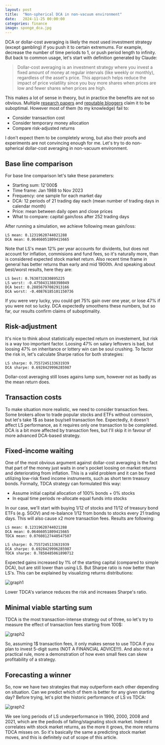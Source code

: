 ```yaml
---
layout: post
title:  "Non-spherical DCA in non-vacuum environment"
date:   2024-11-25 00:00:00
categories: finance
image: sponge_dca.jpg
---
```


DCA or dollar-cost averaging is likely the most used investment strategy (except gambling) if you push it to certain extremums. For example, decrease the number of time periods to 1, or push period length to infinity. But back to common usage, let's start with definition generated by Claude:

> Dollar-cost averaging is an investment strategy where you invest a fixed amount of money at regular intervals (like weekly or monthly), regardless of the asset's price. This approach helps reduce the impact of price volatility since you buy more shares when prices are low and fewer shares when prices are high.

This makes a lot of sense in theory, but in practice the benefits are not so obvious. Multiple [research papers](https://www.researchgate.net/publication/283226036_Dollar_Cost_Averaging_vs_Lump_Sum_Evidence_from_investing_simulations_on_real_data) and [reputable bloggers](https://youtu.be/KwR3nxojS0g?si=fBaFb37DOAg_9uFh) claim it to be suboptimal. However most of them (to my knowledge) fail to:
- Consider transaction cost 
- Consider temporary money allocation
- Compare risk-adjusted returns 

I don't expect them to be completely wrong, but also their proofs and experiments are not convincing enough for me. Let's try to do non-spherical dollar-cost averaging in non-vacuum environment.

## Base line comparison

For base line comparison let's take these parameters:
- Starting sum: 12'000$
- Time frame: Jan 1988 to Nov 2023
- Frequency: one sample for each market day
- DCA: 12 periods of 21 trading day each (mean number of trading days in calendar month)
- Price: mean between daily open and close prices
- What to compare: capital gain/loss after 252 trading days

After running a simulation, we achieve following mean gain/loss:
```
LS mean: 0.12319620744021288
DCA mean: 0.06466051809415665
```
Note that LS's mean 12% per year accounts for dividents, but does not account for inflation, commisions and fund fees, so it's naturally more, than is considered expected stock market return. Also recent time frame in general has better returns than early and mid 1900th. And speaking about best/worst results, here they are:
```
LS best: 0.7630732830895225
LS worst: -0.4750431388398049
DCA best: 0.28856797082913166
DCA worst: -0.40876185101150736
```
If you were very lucky, you could get 75% gain over one year, or lose 47% if you were not so lucky. DCA expectedly smoothens these numbers, but so far, our results confirm claims of suboptimality.

## Risk-adjustment

It's nice to think about statistically expected return on investement, but risk is a way too important factor. Loosing 47% on salary leftovers is bad, but loosing 47% on inheritance or lottery win can be soul crushing. To factor the risk in, let's calculate Sharpe ratios for both strategies:
```
LS sharpe: 0.7557245133631939
DCA sharpe: 0.6928429996285987
```
Dollar-cost averaging still loses agains lump sum, however not as badly as the mean return does.

## Transaction costs

To make situation more realistic, we need to consider transaction fees. Some brokers allow to trade popular stocks and ETFs without comission, but let's take 1$ as base buy/sell transaction fee. Expectedly, it doesn't affect LS performance, as it requires only one transaction to be completed. DCA is a bit more affected by transaction fees, but I'll skip it in favour of more advanced DCA-based strategy.

## Fixed-income waiting

One of the most obvious argument against dollar-cost averaging is the fact that part of the money just waits in one's pocket loosing on market returns and deteriorating from inflation. This is a valid problem and it can be fixed utilizing low-risk fixed income instruments, such as short term treasury bonds.
Formally, TDCA strategy can formulated this way:
- Assume initial capital allocation of 100% bonds + 0% stocks
- In equal time periods re-allocate equal funds into stocks

In our case, we'll start with buying 1/12 of stocks and 11/12 of treasury bond ETFs (e.g. SGOV) and re-balance 1/12 from bonds to stocks every 21 trading days. This will also cause x2 more transaction fees. Results are following:
```
LS mean: 0.12319620744021288
DCA mean: 0.06466051809415665
TDCA mean: 0.07608127440547507

LS sharpe: 0.7557245133631939
DCA sharpe: 0.6928429996285987
TDCA sharpe: 0.7858485061890712
```
Expected gains increased by 1% of the starting capital (compared to simple DCA), but are still lower than using LS. But Sharpe ratio is now better than LS's. This can be explained by visualizing returns distributions:

![graph1](https://eknm-hub-public.s3.eu-central-1.amazonaws.com/ls-vs-dca/graph1.png)

Lower TDCA's variance reduces the risk and increases Sharpe's ratio.

## Minimal viable starting sum

TDCA is the most transaction-intense strategy out of three, so let's try to measure the effect of transaction fees starting from 100$:

![graph2](https://eknm-hub-public.s3.eu-central-1.amazonaws.com/ls-vs-dca/graph2.png)

So, assuming 1$ transaction fees, it only makes sense to use TDCA if you plan to invest 5-digit sums (NOT A FINANCIAL ADVICE!!!). And also not a practical rule, more a demonstration of how even small fees can skew profitability of a strategy.

## Forecasting a winner

So, now we have two strategies that may outperform each other depending on situation. Can we predict which of them is better for any given starting day? Before trying, let's plot the historic performance of LS vs TDCA:

![graph2](https://eknm-hub-public.s3.eu-central-1.amazonaws.com/ls-vs-dca/graph3.png)

We see long periods of LS underperformance in 1990, 2000, 2008 and 2021, which are the pediods of falling/stagnating stock market. Indeed it correlates with stock market returns, as the more it grows, the more returns TDCA misses on. So it's basically the same a predicting stock market moves, and this is definitely out of scope of this article.
